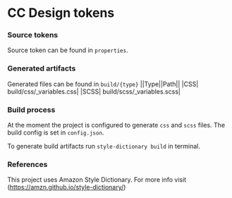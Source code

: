 # CC Design tokens

### Source tokens
Source token can be found in `properties`.

### Generated artifacts
Generated files can be found in `build/{type}`
||Type||Path||
|CSS| build/css/_variables.css|
|SCSS| build/scss/_variables.scss|

### Build process
At the moment the project is configured to generate `css` and `scss` files. 
The build config is set in `config.json`.

To generate build artifacts run `style-dictionary build` in terminal.

### References
This project uses Amazon Style Dictionary. For more info visit (https://amzn.github.io/style-dictionary/)